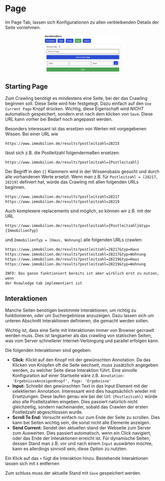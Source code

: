 # Page

Im Page Tab, lassen sich Konfigurationen zu allen verbleibenden Details der Seite
vornehmen.

<img style="width: 50%; display: block; margin: 0 auto;" src="chapter_page_1.png"/>

## Starting Page

Zum Crawling benötigt es mindestens eine Seite, bei der das Crawling beginnen
soll. Diese Seite wird hier festgelegt. Dazu einfach auf den `Use Current Page`
Knopf drücken. Wichtig, diese Eigenschaft wird *NICHT* automatisch gespeichert,
sondern erst nach dem klicken von `Save`. Diese URL kann vorher bei Bedarf noch
angepasst werden.

Besonders interessant ist das ersetzen von Werten mit vorgegebenen Wissen.
Bei einer URL wie

```
https://www.immobilien.de/results?postleitzahl=28215
```

lässt sich z.B. die Postleitzahl folgendermaßen ersetzen:

```
https://www.immobilien.de/results?postleitzahl={Postleitzahl}
```

Der Begriff in den `{}` Klammern wird in der Wissensbasis gesucht und durch
alle vorhandenen Werte ersetzt. Wenn man z.B. für `Postleitzahl = [28217, 28219]`
definiert hat, würde das Crawling mit allen folgenden URLs beginnen.

```
https://www.immobilien.de/results?postleitzahl=28217
https://www.immobilien.de/results?postleitzahl=28219
```

Auch komplexere replacements sind möglich, so können wir z.B. mit der URL

```
https://www.immobilien.de/results?postleitzahl={Postleitzahl}&typ={ImmobilienTyp}
```

und `ImmobilienTyp = [Haus, Wohnung]` alle folgenden URLs crawlen:

```
https://www.immobilien.de/results?postleitzahl=28217&typ=Haus
https://www.immobilien.de/results?postleitzahl=28217&typ=Wohnung
https://www.immobilien.de/results?postleitzahl=28219&typ=Haus
https://www.immobilien.de/results?postleitzahl=28219&typ=Wohnung
```

```
INFO: Das ganze funktioniert bereits ist aber wirklich erst zu nutzen, wenn
der Knowledge tab implementiert ist
```

## Interaktionen

Manche Seiten benötigen bestimmte Interaktionen, um richtig zu funktionieren,
oder um Suchergebnisse anzuzeigen. Dazu lassen sich um unteren Abschnitt
Interaktionen definieren, die gemacht werden sollen.

Wichtig ist, dass eine Seite mit Interaktionen immer von Browser gecrawlt
werden muss. Dies ist langsamer als das crawling von statischen Seiten, was vom
Server schnellerer Internet-Verbingung und parallel erfolgen kann.

Die folgenden Interaktionen sind gegeben:
- **Click:** Klickt auf den Knopf mit der gewünschten Annotation. Da das
  Klicken von Knöpfen oft die Seite wechselt, muss zusätzlich angegeben werden,
  zu welcher Seite diese Interaktion führt. Eine sinvolle Konfiguration auf
  einer Startseite wäre z.B. `Annotation: 'ErgebnisseAnzeigenKnopf', Page: 'Ergebnisse'`
- **Input:** Schreibt den gewünschten Text in das Input Element mit der
  selektierten Annotation. Interessant wird dies hauptsächlich wieder mit
  Ersetzungen. Diese laufen genau wie bei der Url. `{Postleitzahl}` würde also
  alle Postleitzahlen eingeben. Dies passiert natürlich nicht gleichzeitig,
  sondern nacheinander, sobald das Crawlen der ersten Postleitzahl
  abgeschlossen wurde.
- **Scroll To End:** Versucht einfach nur zum Ende der Seite zu scrollen. Dies
  kann bei Seiten wichtig sein, die sonst nicht alle Elemente anzeigen.
- **Send Current:** Sendet den aktuellen stand der Webseite zum Server zum
  Auswerten. Dies passiert automatisch, wenn ein Click navigiert, oder das Ende
  der Interaktionen erreicht ist. Für dynamische Seiten, dessen Stand man z.B.
  vor und nach einem `Input` auswärten möchte, kann es allerdings sinnvoll sein,
  diese Option zu nutzten.

Ein Klick auf das `+` fügt die Interaktion hinzu. Bestehende Interaktionen
lassen sich mit `X` entfernen

Zum schluss muss der aktuelle Stand mit `Save` gespeichert werden.
